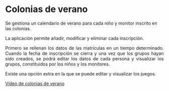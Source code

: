 # Colonias de verano 
<p>Se gestiona un calendario de verano para cada niño y monitor inscrito en las colonias. </p>
La aplicación permite añadir, modificar y eliminar cada inscripción.
<p align="justify">Primero se rellenan los datos de las matrículas en un tiempo determinado. Cuando la fecha de inscripción se cierra y una vez que los grupos hayan sido creados, se podrá editar los datos de cada persona y visualizar los grupos, constituidos por los niños y los monitores. </p>
<p>Existe una opción extra en la que se puede editar y visualizar los juegos.</p>
<a href="http://bit.ly/coloniasVerano" target="_blank">Vídeo de colonias de verano</a>
